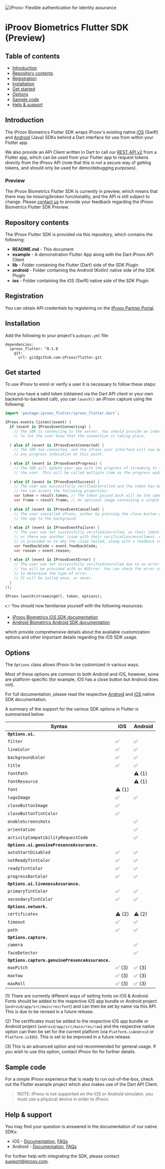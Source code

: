 ![iProov: Flexible authentication for identity assurance](images/banner.jpg)
# iProov Biometrics Flutter SDK (Preview)

## Table of contents

- [Introduction](#introduction)
- [Repository contents](#repository-contents)
- [Registration](#registration)
- [Installation](#installation)
- [Get started](#get-started)
- [Options](#options)
- [Sample code](#sample-code)
- [Help & support](#help--support)

## Introduction

The iProov Biometrics Flutter SDK wraps iProov's existing native [iOS](https://github.com/iProov/ios) (Swift) and [Android](https://github.com/iProov/android) (Java) SDKs behind a Dart interface for use from within your Flutter app.

We also provide an API Client written in Dart to call our [REST API v2](https://eu.rp.secure.iproov.me/docs.html) from a Flutter app, which can be used from your Flutter app to request tokens directly from the iProov API (note that this is not a secure way of getting tokens, and should only be used for demo/debugging purposes).

### Preview

The iProov Biometrics Flutter SDK is currently in preview, which means that there may be missing/broken functionality, and the API is still subject to change. Please [contact us](mailto:support@iproov.com) to provide your feedback regarding the iProov Biometrics Flutter SDK Preview.

## Repository contents

The iProov Flutter SDK is provided via this repository, which contains the following:

- **README.md** - This document
- **example** - A demonstration Flutter App along with the Dart iProov API Client
- **lib** - Folder containing the Flutter (Dart) side of the SDK Plugin
- **android** - Folder containing the Android (Kotlin) native side of the SDK Plugin
- **ios** - Folder containing the iOS (Swift) native side of the SDK Plugin

## Registration

You can obtain API credentials by registering on the [iProov Partner Portal](https://portal.iproov.net).

## Installation

Add the following to your project's `pubspec.yml` file:

```
dependencies:
  iproov_flutter: ^0.1.0
    git:
      url: git@github.com:iProov/flutter.git
```

## Get started

To use iProov to enrol or verify a user it is necessary to follow these steps:

Once you have a valid token (obtained via the Dart API client or your own backend-to-backend call), you can `launch()` an iProov capture using the following:

```dart
import 'package:iproov_flutter/iproov_flutter.dart';

IProov.events.listen((event) {
  if (event is IProovEventConnecting) {
	// The SDK is connecting to the server. You should provide an indeterminate progress indicator
	// to let the user know that the connection is taking place.
  
  } else if (event is IProovEventConnected) {
	// The SDK has connected, and the iProov user interface will now be displayed. You should hide
	// any progress indication at this point.
  
  } else if (event is IProovEventProgress) {
	// The SDK will update your app with the progress of streaming to the server and authenticating
	// the user. This will be called multiple time as the progress updates.
  
  } else if (event is IProovEventSuccess) {
	// The user was successfully verified/enrolled and the token has been validated.
	// You can access the following properties:
	var token = result.token; // The token passed back will be the same as the one passed in to the original call
	var frame = result.frame; // An optional image containing a single frame of the user, if enabled for your service provider
  
  } else if (event is IProovEventCancelled) {
	// The user cancelled iProov, either by pressing the close button at the top right, or sending
	// the app to the background.
  
  } else if (event is IProovEventFailure) {
	// The user was not successfully verified/enrolled, as their identity could not be verified,
	// or there was another issue with their verification/enrollment. A reason (as a string)
	// is provided as to why the claim failed, along with a feedback code from the back-end.
	var feedbackCode = event.feedbackCode;
	var reason = event.reason;
  
  } else if (event is IProovEventError) {
	// The user was not successfully verified/enrolled due to an error (e.g. lost internet connection).
	// You will be provided with an NSError. You can check the error code against the IPErrorCode constants
	// to determine the type of error.
	// It will be called once, or never.
  }
});

IProov.launch(streamingUrl, token, options);
```

👉 You should now familiarise yourself with the following resources:

-  [iProov Biometrics iOS SDK documentation](https://github.com/iProov/ios)
-  [Android Biometrics Android SDK documentation](https://github.com/iProov/android)

which provide comprehensive details about the available customization options and other important details regarding the iOS SDK usage.

## Options

The `Options` class allows iProov to be customized in various ways.

Most of these options are common to both Android and iOS, however, some are platform-specific (for example, iOS has a close button but Android does not).

For full documentation, please read the respective [Android](https://github.com/iProov/android#options) and [iOS](https://github.com/iProov/ios#options) native SDK documentation.

A summary of the support for the various SDK options in Flutter is summarised below:

| Syntax | iOS | Android |
| --- | --- | --- |
| **`Options.ui.`** |  |  |
| `filter` | ✅ | ✅ |
| `lineColor` | ✅ | ✅ | 
| `backgroundColor` | ✅ | ✅ |
| `title` | ✅ | ✅ |
| `fontPath` |  | ⚠️ (1) |
| `fontResource` |  | ⚠️ (1) |
| `font` | ⚠️ (1) |  |
| `logoImage` | ✅ | ✅ |
| `closeButtonImage` | ✅ |  |
| `closeButtonTintColor` | ✅ |  |
| `enableScreenshots` |  | ✅  |
| `orientation` |  | ✅ |
| `activityCompatibilityRequestCode` |  | ✅ |
| **`Options.ui.genuinePresenceAssurance.`** |  |  |
| `autoStartDisabled` | ✅ | ✅ |
| `notReadyTintColor` | ✅ | ✅ |
| `readyTintColor` | ✅ | ✅ |
| `progressBarColor` | ✅ | ✅ |
| **`Options.ui.livenessAssurance.`** |  |  |
| `primaryTintColor` | ✅ | ✅ |
| `secondaryTintColor` | ✅ | ✅ |
| **`Options.network.`** |  |  |
| `certificates` | ⚠️ (2) | ⚠️ (2) |
| `timeout` | ✅ | ✅ |
| `path` | ✅ | ✅ |
| **`Options.capture.`** |  |  |
| `camera` |   | ✅ |
| `faceDetector` |  | ✅ |
| **`Options.capture.genuinePresenceAssurance.`** |  |  |
| `maxPitch` | ✅ (3) | ✅ (3) |
| `maxYaw` | ✅ (3) | ✅ (3) |
| `maxRoll` | ✅ (3) | ✅ (3) |

(1) There are currently different ways of setting fonts on iOS & Android. Fonts should be added to the respective iOS app bundle or Android project (`android/app/src/main/res/font`) and can then be set by name via this API. This is due to be revised in a future release.

(2) The certificates must be added to the respective iOS app bundle or Android project (`android/app/src/main/res/raw`) and the respective native option can then be set for the current platform (via `Platform.isAndroid` or `Platform.isIOS`). This is set to be improved in a future release.

(3) This is an advanced option and not recommended for general usage. If you wish to use this option, contact iProov for for further details.

## Sample code

For a simple iProov experience that is ready to run out-of-the-box, check out the Flutter example project which also makes use of the Dart API Client.

> NOTE: iProov is not supported on the iOS or Android simulator, you must use a physical device in order to iProov.

## Help & support

You may find your question is answered in the documentation of our native SDKs:

- iOS - [Documentation](https://github.com/iProov/ios), [FAQs](https://github.com/iProov/ios/wiki/Frequently-Asked-Questions)
- Android - [Documentation](https://github.com/iProov/android), [FAQs](https://github.com/iProov/android/wiki/Frequently-Asked-Questions)

For further help with integrating the SDK, please contact [support@iproov.com](mailto:support@iproov.com).
